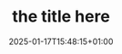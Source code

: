 ---
title: "the title here"
tags: "put hashtags here"
draft: true 
date: '2025-01-17T15:48:15+01:00'
---